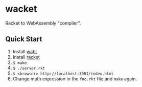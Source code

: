 # wacket

Racket to WebAssembly "compiler".

## Quick Start

1. Install [wabt][wabt]
2. Install [racket][racket]
3. `$ make`
4. `$ ./server.rkt`
5. `$ <browser> http://localhost:3001/index.html`
8. Change math expression in the `foo.rkt` file and `make` again.

[wabt]: https://github.com/WebAssembly/wabt
[racket]: https://racket-lang.org/
